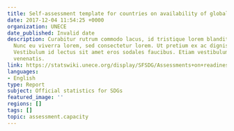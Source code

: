```yaml
---
title: Self-assessment template for countries on availability of global SDG indicators
date: 2017-12-04 11:54:25 +0000
organization: UNECE
date_published: Invalid date
description: Curabitur rutrum commodo lacus, id tristique lorem blandit lobortis.
  Nunc eu viverra lorem, sed consectetur lorem. Ut pretium ex ac dignissim condimentum.
  Vestibulum id lectus sit amet eros sodales faucibus. Etiam vestibulum ac purus nec
  venenatis.
link: https://statswiki.unece.org/display/SFSDG/Assessments+on+readiness+to+report
languages:
- English
type: Report
subject: Official statistics for SDGs
featured_image: ''
regions: []
tags: []
topic: assessment.capacity
---
```


